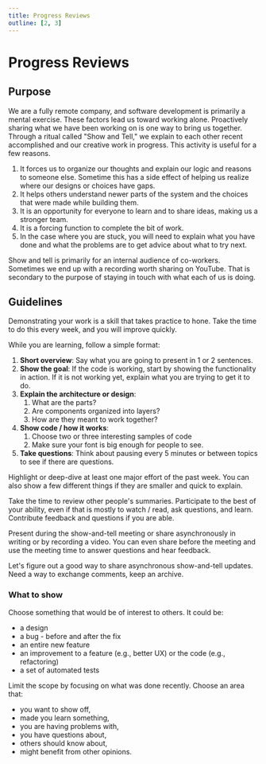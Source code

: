 ```yaml
---
title: Progress Reviews
outline: [2, 3]
---
```


# Progress Reviews

## Purpose

We are a fully remote company, and software development is primarily a mental exercise. These factors lead us toward working alone. Proactively sharing what we have been working on is one way to bring us together. Through a ritual called "Show and Tell," we explain to each other recent accomplished and our creative work in progress. This activity is useful for a few reasons.

1. It forces us to organize our thoughts and explain our logic and reasons to someone else. Sometime this has a side effect of helping us realize where our designs or choices have gaps.
2. It helps others understand newer parts of the system and the choices that were made while building them.
3. It is an opportunity for everyone to learn and to share ideas, making us a stronger team.
4. It is a forcing function to complete the bit of work.
5. In the case where you are stuck, you will need to explain what you have done and what the problems are to get advice about what to try next.

Show and tell is primarily for an internal audience of co-workers. Sometimes we end up with a recording worth sharing on YouTube. That is secondary to the purpose of staying in touch with what each of us is doing.

## Guidelines

Demonstrating your work is a skill that takes practice to hone. Take the time to do this every week, and you will improve quickly.

While you are learning, follow a simple format:

1. **Short overview**: Say what you are going to present in 1 or 2 sentences.
2. **Show the goal**: If the code is working, start by showing the functionality in action. If it is not working yet, explain what you are trying to get it to do.
3. **Explain the architecture or design**:
   1. What are the parts?
   2. Are components organized into layers?
   3. How are they meant to work together?
4. **Show code / how it works**:
   1. Choose two or three interesting samples of code
   2. Make sure your font is big enough for people to see.
5. **Take questions**: Think about pausing every 5 minutes or between topics to see if there are questions.

Highlight or deep-dive at least one major effort of the past week. You can also show a few different things if they are smaller and quick to explain.

Take the time to review other people's summaries. Participate to the best of your ability, even if that is mostly to watch / read, ask questions, and learn. Contribute feedback and questions if you are able.

Present during the show-and-tell meeting or share asynchronously in writing or by recording a video. You can even share before the meeting and use the meeting time to answer questions and hear feedback.

<Badge type="warning" text="ToDo" /> Let's figure out a good way to share asynchronous show-and-tell updates. Need a way to exchange comments, keep an archive.

### What to show

Choose something that would be of interest to others. It could be:

* a design
* a bug - before and after the fix
* an entire new feature
* an improvement to a feature (e.g., better UX) or the code (e.g., refactoring)
* a set of automated tests

Limit the scope by focusing on what was done recently. Choose an area that:

* you want to show off, 
* made you learn something, 
* you are having problems with, 
* you have questions about, 
* others should know about, 
* might benefit from other opinions.
